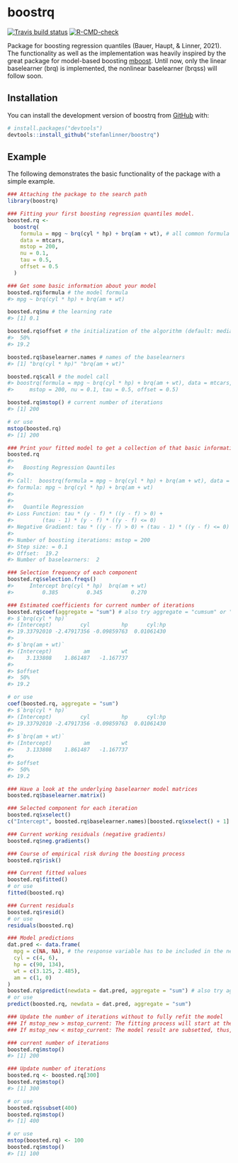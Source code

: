 
<!-- README.md is generated from README.Rmd. Please edit that file -->

# boostrq

<!-- badges: start -->

[![Travis build
status](https://travis-ci.com/stefanlinner/boostrq.svg?branch=master)](https://travis-ci.com/stefanlinner/boostrq)
[![R-CMD-check](https://github.com/stefanlinner/boostrq/workflows/R-CMD-check/badge.svg)](https://github.com/stefanlinner/boostrq/actions)
<!-- badges: end -->

Package for boosting regression quantiles (Bauer, Haupt, & Linner,
2021). The functionality as well as the implementation was heavily
inspired by the great package for model-based boosting
[mboost](https://github.com/boost-R/mboost). Until now, only the linear
baselearner (brq) is implemented, the nonlinear baselearner (brqss) will
follow soon.

## Installation

You can install the development version of boostrq from
[GitHub](https://github.com/) with:

``` r
# install.packages("devtools")
devtools::install_github("stefanlinner/boostrq")
```

## Example

The following demonstrates the basic functionality of the package with a
simple example.

``` r
### Attaching the package to the search path
library(boostrq)

### Fitting your first boosting regression quantiles model.
boosted.rq <- 
  boostrq(
    formula = mpg ~ brq(cyl * hp) + brq(am + wt), # all common formula operators (*,:,^, etc.) can be used in the function brq()
    data = mtcars, 
    mstop = 200, 
    nu = 0.1, 
    tau = 0.5, 
    offset = 0.5
  )

### Get some basic information about your model 
boosted.rq$formula # the model formula
#> mpg ~ brq(cyl * hp) + brq(am + wt)

boosted.rq$nu # the learning rate
#> [1] 0.1

boosted.rq$offset # the initialization of the algorithm (default: median of response)
#>  50% 
#> 19.2

boosted.rq$baselearner.names # names of the baselearners
#> [1] "brq(cyl * hp)" "brq(am + wt)"

boosted.rq$call # the model call
#> boostrq(formula = mpg ~ brq(cyl * hp) + brq(am + wt), data = mtcars, 
#>     mstop = 200, nu = 0.1, tau = 0.5, offset = 0.5)

boosted.rq$mstop() # current number of iterations
#> [1] 200

# or use
mstop(boosted.rq)
#> [1] 200

### Print your fitted model to get a collection of that basic information
boosted.rq
#> 
#>   Boosting Regression Qauntiles
#> 
#> Call:  boostrq(formula = mpg ~ brq(cyl * hp) + brq(am + wt), data = mtcars,      mstop = 200, nu = 0.1, tau = 0.5, offset = 0.5)
#> formula: mpg ~ brq(cyl * hp) + brq(am + wt)
#> 
#> 
#>   Quantile Regression
#> Loss Function: tau * (y - f) * ((y - f) > 0) +
#>         (tau - 1) * (y - f) * ((y - f) <= 0)
#> Negative Gradient: tau * ((y - f) > 0) + (tau - 1) * ((y - f) <= 0)
#> 
#> Number of boosting iterations: mstop = 200 
#> Step size: = 0.1 
#> Offset:  19.2 
#> Number of baselearners:  2

### Selection frequency of each component
boosted.rq$selection.freqs()
#>     Intercept brq(cyl * hp)  brq(am + wt) 
#>         0.385         0.345         0.270

### Estimated coefficients for current number of iterations
boosted.rq$coef(aggregate = "sum") # also try aggregate = "cumsum" or "none"
#> $`brq(cyl * hp)`
#> (Intercept)         cyl          hp      cyl:hp 
#> 19.33792010 -2.47917356 -0.09859763  0.01061430 
#> 
#> $`brq(am + wt)`
#> (Intercept)          am          wt 
#>    3.133808    1.861487   -1.167737 
#> 
#> $offset
#>  50% 
#> 19.2

# or use
coef(boosted.rq, aggregate = "sum")
#> $`brq(cyl * hp)`
#> (Intercept)         cyl          hp      cyl:hp 
#> 19.33792010 -2.47917356 -0.09859763  0.01061430 
#> 
#> $`brq(am + wt)`
#> (Intercept)          am          wt 
#>    3.133808    1.861487   -1.167737 
#> 
#> $offset
#>  50% 
#> 19.2
```

``` r
### Have a look at the underlying baselearner model matrices
boosted.rq$baselearner.matrix()

### Selected component for each iteration
boosted.rq$xselect()
c("Intercept", boosted.rq$baselearner.names)[boosted.rq$xselect() + 1]

### Current working residuals (negative gradients)
boosted.rq$neg.gradients()

### Course of empirical risk during the boosting process
boosted.rq$risk()

### Current fitted values
boosted.rq$fitted()
# or use
fitted(boosted.rq)

### Current residuals
boosted.rq$resid()
# or use
residuals(boosted.rq)

### Model predictions
dat.pred <- data.frame(
  mpg = c(NA, NA), # the response variable has to be included in the new dataset!
  cyl = c(4, 6),
  hp = c(90, 134),
  wt = c(3.125, 2.485), 
  am = c(1, 0)
)
boosted.rq$predict(newdata = dat.pred, aggregate = "sum") # also try aggregate = "cumsum" or "none"
# or use
predict(boosted.rq, newdata = dat.pred, aggregate = "sum")
```

``` r
### Update the number of iterations without to fully refit the model
### If mstop_new > mstop_current: The fitting process will start at the current number of iterations
### If mstop_new < mstop_current: The model result are subsetted, thus, the model is not refitted

### current number of iterations
boosted.rq$mstop()
#> [1] 200

### Update number of iterations
boosted.rq <- boosted.rq[300]
boosted.rq$mstop()
#> [1] 300

# or use
boosted.rq$subset(400)
boosted.rq$mstop()
#> [1] 400

# or use
mstop(boosted.rq) <- 100
boosted.rq$mstop()
#> [1] 100
```

